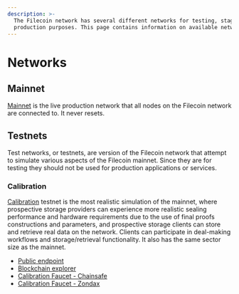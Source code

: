 ```yaml
---
description: >-
  The Filecoin network has several different networks for testing, staging, and
  production purposes. This page contains information on available networks.
---
```


# Networks

## Mainnet

[Mainnet](../../networks/mainnet/) is the live production network that all nodes on the Filecoin network are connected to. It never resets.

## Testnets

Test networks, or testnets, are version of the Filecoin network that attempt to simulate various aspects of the Filecoin mainnet. Since they are for testing they should not be used for production applications or services.

### Calibration

[Calibration](../../networks/calibration/) testnet is the most realistic simulation of the mainnet, where prospective storage providers can experience more realistic sealing performance and hardware requirements due to the use of final proofs constructions and parameters, and prospective storage clients can store and retrieve real data on the network. Clients can participate in deal-making workflows and storage/retrieval functionality. It also has the same sector size as the mainnet.

* [Public endpoint](https://api.calibration.node.glif.io/rpc/v0)
* [Blockchain explorer](https://calibration.filscan.io/)
* [Calibration Faucet - Chainsafe](https://faucet.calibnet.chainsafe-fil.io)
* [Calibration Faucet - Zondax](https://beryx.zondax.ch/faucet/)


